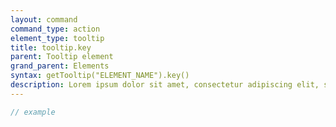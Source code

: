 ```yaml
---
layout: command
command_type: action
element_type: tooltip
title: tooltip.key
parent: Tooltip element
grand_parent: Elements
syntax: getTooltip("ELEMENT_NAME").key()
description: Lorem ipsum dolor sit amet, consectetur adipiscing elit, sed do eiusmod tempor incididunt ut labore et dolore magna aliqua. Ut enim ad minim veniam, quis nostrud exercitation ullamco laboris nisi ut aliquip ex ea commodo consequat.
---
```


```javascript
// example
```